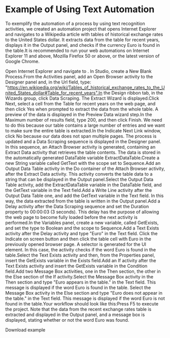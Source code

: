 ﻿# Example of Using Text Automation

To exemplify the automation of a process by using text recognition activities, we created an automation project that opens Internet Explorer and navigates to a Wikipedia article with tables of historical exchange rates to the United States dollar. It extracts data from the table for recent years, displays it in the Output panel, and checks if the currency Euro is found in the table.It is recommended to run your web automations on Internet Explorer 11 and above, Mozilla Firefox 50 or above, or the latest version of Google Chrome.

Open Internet Explorer and navigate to . In Studio, create a New Blank Process.From the Activities panel, add an Open Browser activity to the Designer panel and, in the Url field, type: "https://en.wikipedia.org/wiki/Tables_of_historical_exchange_rates_to_the_United_States_dollar#Table_for_recent_years".In the Design ribbon tab, in the Wizards group, click Data Scraping. The Extract Wizard is displayed.Click Next, select a cell from the Table for recent years on the web page, and then click Yes when prompted to extract the data from the whole table. A preview of the data is displayed in the Preview Data wizard step.In the Maximum number of results field, type 200, and then click Finish. We need to do this because our table contains a large number of entries and we want to make sure the entire table is extracted.In the Indicate Next Link window, click No because our data does not span multiple pages. The process is updated and a Data Scraping sequence is displayed in the Designer panel. In this sequence, an Attach Browser activity is generated, containing an Extract Data activity that retrieves the table contents. The data is stored in the automatically generated DataTable variable ExtractDataTable.Create a new String variable called GetText with the scope set to Sequence.Add an Output Data Table activity in the Do container of the Attach Browser activity, after the Extract Data activity. This activity converts the table data to a string that can be displayed in the Output panel.Select the Output Data Table activity, add the ExtractDataTable variable in the DataTable field, and the GetText variable in the Text field.Add a Write Line activity after the Output Data Table one, and add the GetText variable in the Text field. In this way, the data extracted from the table is written in the Output panel.Add a Delay activity after the Data Scraping sequence and set the Duration property to 00:00:03 (3 seconds). This delay has the purpose of allowing the web page to become fully loaded before the next activity is performed.In the Variables panel, create a new variable, called GetExists, and set the type to Boolean and the scope to Sequence.Add a Text Exists activity after the Delay activity and type "Euro" in the Text field. Click the Indicate on screen button and then click the table cell with Euro in the previously opened browser page. A selector is generated for the UI element. In this case, the activity checks if the word Euro is found in the table.Select the Text Exists activity and then, from the Properties panel, insert the GetExists variable in the Exists field.Add an If activity after the Text Exists activity and insert the GetExists variable in the Condition field.Add two Message Box activities, one in the Then section, the other in the Else section of the If activity.Select the Message Box activity in the Then section and type "Euro appears in the table." in the Text field. This message is displayed if the word Euro is found in the table.
Select the Message Box activity in the Else section and type "Euro does not appear in the table." in the Text field. This message is displayed if the word Euro is not found in the table.Your workflow should look like this:Press F5 to execute the project. Note that the data from the recent exchange rates table is extracted and displayed in the Output panel, and a message box is displayed, stating whether or not the word Euro was found.

Download example
